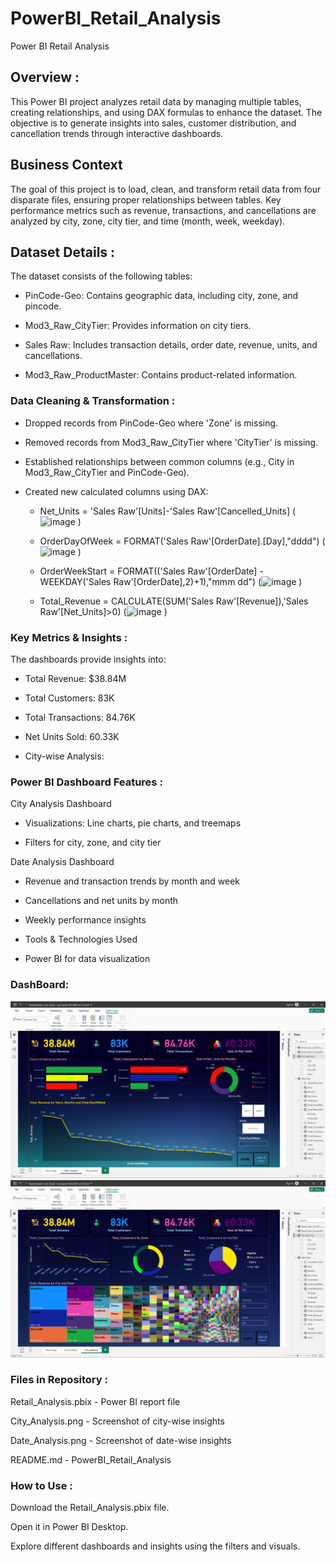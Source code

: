 # PowerBI_Retail_Analysis
Power BI Retail Analysis

## Overview :

This Power BI project analyzes retail data by managing multiple tables, creating relationships, and using DAX formulas to enhance the dataset. The objective is to generate insights into sales, customer distribution, and cancellation trends through interactive dashboards.

## Business Context

The goal of this project is to load, clean, and transform retail data from four disparate files, ensuring proper relationships between tables. Key performance metrics such as revenue, transactions, and cancellations are analyzed by city, zone, city tier, and time (month, week, weekday).

## Dataset Details :

The dataset consists of the following tables:

- PinCode-Geo: Contains geographic data, including city, zone, and pincode.

- Mod3_Raw_CityTier: Provides information on city tiers.

- Sales Raw: Includes transaction details, order date, revenue, units, and cancellations.

- Mod3_Raw_ProductMaster: Contains product-related information.


### Data Cleaning & Transformation :


- Dropped records from PinCode-Geo where 'Zone' is missing.

- Removed records from Mod3_Raw_CityTier where 'CityTier' is missing.

- Established relationships between common columns (e.g., City in Mod3_Raw_CityTier and PinCode-Geo).

- Created new calculated columns using DAX:

	- Net_Units = 'Sales Raw'[Units]-'Sales Raw'[Cancelled_Units] (![image](https://github.com/user-attachments/assets/f2b10da2-6e68-4d84-af29-5c252c46794c)
)


	- OrderDayOfWeek = FORMAT('Sales Raw'[OrderDate].[Day],"dddd") (![image](https://github.com/user-attachments/assets/2acc9fe4-00dd-4fe4-9e0b-17c967523d78)
)

	- OrderWeekStart = FORMAT(('Sales Raw'[OrderDate] - WEEKDAY('Sales Raw'[OrderDate],2)+1),"mmm dd")  (![image](https://github.com/user-attachments/assets/122c0e3b-b767-443e-bb8a-54dd6a6d974a)
)

	- Total_Revenue = CALCULATE(SUM('Sales Raw'[Revenue]),'Sales Raw'[Net_Units]>0)  (![image](https://github.com/user-attachments/assets/175b7fdd-3f00-4dae-87aa-960653b02642)
)



### Key Metrics & Insights :


The dashboards provide insights into:

- Total Revenue: $38.84M

- Total Customers: 83K

- Total Transactions: 84.76K

- Net Units Sold: 60.33K

- City-wise Analysis:

### Power BI Dashboard Features :


City Analysis Dashboard

- Visualizations: Line charts, pie charts, and treemaps

- Filters for city, zone, and city tier

Date Analysis Dashboard 

- Revenue and transaction trends by month and week

- Cancellations and net units by month

- Weekly performance insights

- Tools & Technologies Used

- Power BI for data visualization
### DashBoard:
![Dashboard_1_Date_wise_Analysis](Date_analysis_Dashboard.png)
![Dashboard_2_City_wise_Analysis](City_analysis_Dashboard.png)


### Files in Repository :


Retail_Analysis.pbix - Power BI report file

City_Analysis.png - Screenshot of city-wise insights

Date_Analysis.png - Screenshot of date-wise insights

README.md - PowerBI_Retail_Analysis


### How to Use :


Download the Retail_Analysis.pbix file.

Open it in Power BI Desktop.

Explore different dashboards and insights using the filters and visuals.
